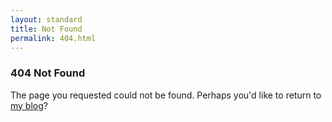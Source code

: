 ```yaml
---
layout: standard
title: Not Found
permalink: 404.html
---
```


<h3>404 Not Found</h3>
<p>The page you requested could not be found. Perhaps you'd like to return to
<a href="/">my blog</a>?
</p>
